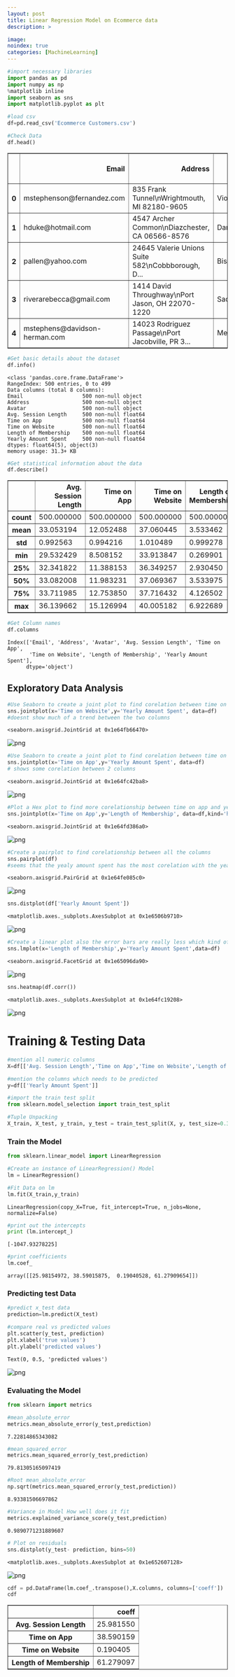 ```yaml
---
layout: post
title: Linear Regression Model on Ecommerce data
description: >

image:
noindex: true
categories: [MachineLearning]
---
```



```python
#import necessary libraries
import pandas as pd
import numpy as np
%matplotlib inline
import seaborn as sns
import matplotlib.pyplot as plt
```


```python
#load csv
df=pd.read_csv('Ecommerce Customers.csv')
```


```python
#Check Data
df.head()
```




<div>
<style scoped>
    .dataframe tbody tr th:only-of-type {
        vertical-align: middle;
    }

    .dataframe tbody tr th {
        vertical-align: top;
    }

    .dataframe thead th {
        text-align: right;
    }
</style>
<table border="1" class="dataframe">
  <thead>
    <tr style="text-align: right;">
      <th></th>
      <th>Email</th>
      <th>Address</th>
      <th>Avatar</th>
      <th>Avg. Session Length</th>
      <th>Time on App</th>
      <th>Time on Website</th>
      <th>Length of Membership</th>
      <th>Yearly Amount Spent</th>
    </tr>
  </thead>
  <tbody>
    <tr>
      <th>0</th>
      <td>mstephenson@fernandez.com</td>
      <td>835 Frank Tunnel\nWrightmouth, MI 82180-9605</td>
      <td>Violet</td>
      <td>34.497268</td>
      <td>12.655651</td>
      <td>39.577668</td>
      <td>4.082621</td>
      <td>587.951054</td>
    </tr>
    <tr>
      <th>1</th>
      <td>hduke@hotmail.com</td>
      <td>4547 Archer Common\nDiazchester, CA 06566-8576</td>
      <td>DarkGreen</td>
      <td>31.926272</td>
      <td>11.109461</td>
      <td>37.268959</td>
      <td>2.664034</td>
      <td>392.204933</td>
    </tr>
    <tr>
      <th>2</th>
      <td>pallen@yahoo.com</td>
      <td>24645 Valerie Unions Suite 582\nCobbborough, D...</td>
      <td>Bisque</td>
      <td>33.000915</td>
      <td>11.330278</td>
      <td>37.110597</td>
      <td>4.104543</td>
      <td>487.547505</td>
    </tr>
    <tr>
      <th>3</th>
      <td>riverarebecca@gmail.com</td>
      <td>1414 David Throughway\nPort Jason, OH 22070-1220</td>
      <td>SaddleBrown</td>
      <td>34.305557</td>
      <td>13.717514</td>
      <td>36.721283</td>
      <td>3.120179</td>
      <td>581.852344</td>
    </tr>
    <tr>
      <th>4</th>
      <td>mstephens@davidson-herman.com</td>
      <td>14023 Rodriguez Passage\nPort Jacobville, PR 3...</td>
      <td>MediumAquaMarine</td>
      <td>33.330673</td>
      <td>12.795189</td>
      <td>37.536653</td>
      <td>4.446308</td>
      <td>599.406092</td>
    </tr>
  </tbody>
</table>
</div>




```python
#Get basic details about the dataset
df.info()
```

    <class 'pandas.core.frame.DataFrame'>
    RangeIndex: 500 entries, 0 to 499
    Data columns (total 8 columns):
    Email                   500 non-null object
    Address                 500 non-null object
    Avatar                  500 non-null object
    Avg. Session Length     500 non-null float64
    Time on App             500 non-null float64
    Time on Website         500 non-null float64
    Length of Membership    500 non-null float64
    Yearly Amount Spent     500 non-null float64
    dtypes: float64(5), object(3)
    memory usage: 31.3+ KB



```python
#Get statistical information about the data
df.describe()
```




<div>
<style scoped>
    .dataframe tbody tr th:only-of-type {
        vertical-align: middle;
    }

    .dataframe tbody tr th {
        vertical-align: top;
    }

    .dataframe thead th {
        text-align: right;
    }
</style>
<table border="1" class="dataframe">
  <thead>
    <tr style="text-align: right;">
      <th></th>
      <th>Avg. Session Length</th>
      <th>Time on App</th>
      <th>Time on Website</th>
      <th>Length of Membership</th>
      <th>Yearly Amount Spent</th>
    </tr>
  </thead>
  <tbody>
    <tr>
      <th>count</th>
      <td>500.000000</td>
      <td>500.000000</td>
      <td>500.000000</td>
      <td>500.000000</td>
      <td>500.000000</td>
    </tr>
    <tr>
      <th>mean</th>
      <td>33.053194</td>
      <td>12.052488</td>
      <td>37.060445</td>
      <td>3.533462</td>
      <td>499.314038</td>
    </tr>
    <tr>
      <th>std</th>
      <td>0.992563</td>
      <td>0.994216</td>
      <td>1.010489</td>
      <td>0.999278</td>
      <td>79.314782</td>
    </tr>
    <tr>
      <th>min</th>
      <td>29.532429</td>
      <td>8.508152</td>
      <td>33.913847</td>
      <td>0.269901</td>
      <td>256.670582</td>
    </tr>
    <tr>
      <th>25%</th>
      <td>32.341822</td>
      <td>11.388153</td>
      <td>36.349257</td>
      <td>2.930450</td>
      <td>445.038277</td>
    </tr>
    <tr>
      <th>50%</th>
      <td>33.082008</td>
      <td>11.983231</td>
      <td>37.069367</td>
      <td>3.533975</td>
      <td>498.887875</td>
    </tr>
    <tr>
      <th>75%</th>
      <td>33.711985</td>
      <td>12.753850</td>
      <td>37.716432</td>
      <td>4.126502</td>
      <td>549.313828</td>
    </tr>
    <tr>
      <th>max</th>
      <td>36.139662</td>
      <td>15.126994</td>
      <td>40.005182</td>
      <td>6.922689</td>
      <td>765.518462</td>
    </tr>
  </tbody>
</table>
</div>




```python
#Get Column names
df.columns
```




    Index(['Email', 'Address', 'Avatar', 'Avg. Session Length', 'Time on App',
           'Time on Website', 'Length of Membership', 'Yearly Amount Spent'],
          dtype='object')



## Exploratory Data Analysis


```python
#Use Seaborn to create a joint plot to find corelation between time on website with yearly amount column
sns.jointplot(x='Time on Website',y='Yearly Amount Spent', data=df)
#doesnt show much of a trend between the two columns
```




    <seaborn.axisgrid.JointGrid at 0x1e64fb66470>




![png](/Tathastu/EcommerceDataLinearRegression/output_7_1.png)



```python
#Use Seaborn to create a joint plot to find corelation between time on App with yearly amount column
sns.jointplot(x='Time on App',y='Yearly Amount Spent', data=df)
# shows some corelation between 2 columns
```




    <seaborn.axisgrid.JointGrid at 0x1e64fc42ba8>




![png](output_8_1.png)



```python
#Plot a Hex plot to find more corelationship between time on app and yearly amount
sns.jointplot(x='Time on App',y='Length of Membership', data=df,kind='hex')
```




    <seaborn.axisgrid.JointGrid at 0x1e64fd386a0>




![png](output_9_1.png)



```python
#Create a pairplot to find corelationship between all the columns
sns.pairplot(df)
#seems that the yealy amount spent has the most corelation with the years of membership  
```




    <seaborn.axisgrid.PairGrid at 0x1e64fe085c0>




![png](output_10_1.png)



```python
sns.distplot(df['Yearly Amount Spent'])
```




    <matplotlib.axes._subplots.AxesSubplot at 0x1e6506b9710>




![png](output_11_1.png)



```python
#Create a linear plot also the error bars are really less which kind of shows that length of membership is directly propotional to the yealy amount spent
sns.lmplot(x='Length of Membership',y='Yearly Amount Spent',data=df)
```




    <seaborn.axisgrid.FacetGrid at 0x1e65096da90>




![png](output_12_1.png)



```python
sns.heatmap(df.corr())
```




    <matplotlib.axes._subplots.AxesSubplot at 0x1e64fc19208>




![png](output_13_1.png)


# Training & Testing Data


```python
#mention all numeric columns
X=df[['Avg. Session Length','Time on App','Time on Website','Length of Membership']]
```


```python
#mention the columns which needs to be predicted
y=df[['Yearly Amount Spent']]
```


```python
#import the train test split
from sklearn.model_selection import train_test_split
```


```python
#Tuple Unpacking
X_train, X_test, y_train, y_test = train_test_split(X, y, test_size=0.3, random_state=101)
```

### Train the Model


```python
from sklearn.linear_model import LinearRegression
```


```python
#Create an instance of LinearRegression() Model
lm = LinearRegression()
```


```python
#Fit Data on lm
lm.fit(X_train,y_train)
```




    LinearRegression(copy_X=True, fit_intercept=True, n_jobs=None, normalize=False)




```python
#print out the intercepts
print (lm.intercept_)
```

    [-1047.93278225]



```python
#print coefficients
lm.coef_
```




    array([[25.98154972, 38.59015875,  0.19040528, 61.27909654]])



### Predicting test Data


```python
#predict x_test data
prediction=lm.predict(X_test)
```


```python
#compare real vs predicted values
plt.scatter(y_test, prediction)
plt.xlabel('true values')
plt.ylabel('predicted values')
```




    Text(0, 0.5, 'predicted values')




![png](output_27_1.png)


### Evaluating the Model


```python
from sklearn import metrics
```


```python
#mean_absolute_error
metrics.mean_absolute_error(y_test,prediction)
```




    7.22814865343082




```python
#mean_squared_error
metrics.mean_squared_error(y_test,prediction)
```




    79.81305165097419




```python
#Root mean_absolute_error
np.sqrt(metrics.mean_squared_error(y_test,prediction))
```




    8.93381506697862




```python
#Variance in Model How well does it fit
metrics.explained_variance_score(y_test,prediction)
```




    0.9890771231889607




```python
# Plot on residuals
sns.distplot(y_test- prediction, bins=50)
```




    <matplotlib.axes._subplots.AxesSubplot at 0x1e652607128>




![png](output_34_1.png)



```python
cdf = pd.DataFrame(lm.coef_.transpose(),X.columns, columns=['coeff'])
cdf

```




<div>
<style scoped>
    .dataframe tbody tr th:only-of-type {
        vertical-align: middle;
    }

    .dataframe tbody tr th {
        vertical-align: top;
    }

    .dataframe thead th {
        text-align: right;
    }
</style>
<table border="1" class="dataframe">
  <thead>
    <tr style="text-align: right;">
      <th></th>
      <th>coeff</th>
    </tr>
  </thead>
  <tbody>
    <tr>
      <th>Avg. Session Length</th>
      <td>25.981550</td>
    </tr>
    <tr>
      <th>Time on App</th>
      <td>38.590159</td>
    </tr>
    <tr>
      <th>Time on Website</th>
      <td>0.190405</td>
    </tr>
    <tr>
      <th>Length of Membership</th>
      <td>61.279097</td>
    </tr>
  </tbody>
</table>
</div>




```python

```
